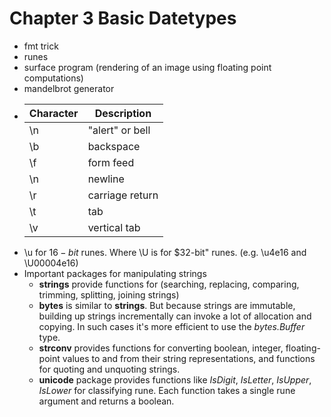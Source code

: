 # Chapter 3 Basic Datetypes

* fmt trick
* runes
* surface program (rendering of an image using floating point computations)
* mandelbrot generator
* | Character | Description |
  | ---       | ---         |
  | \n | "alert" or bell |
  | \b | backspace |
  | \f | form feed |
  | \n | newline |
  | \r | carriage return |
  | \t | tab |
  | \v | vertical tab |
* \u for $16-bit$ runes. Where \U is for $32-bit" runes. (e.g. \u4e16 and \U00004e16)
* Important packages for manipulating strings
  * **strings** provide functions for (searching, replacing, comparing, trimming, splitting, joining strings)
  * **bytes** is similar to **strings**. But because strings are immutable, building up strings incrementally can invoke a lot of allocation and copying. In such cases it's more efficient to use the *bytes.Buffer* type.
  * **strconv** provides functions for converting boolean, integer, floating-point values to and from their string representations, and functions for quoting  and unquoting strings.
  * **unicode** package provides functions like *IsDigit*, *IsLetter*, *IsUpper*, *IsLower* for classifying rune. Each function takes a single rune argument and returns a boolean.